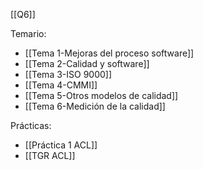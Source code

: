 [[Q6]]

Temario:
+ [[Tema 1-Mejoras del proceso software]]
+ [[Tema 2-Calidad y software]]
+ [[Tema 3-ISO 9000]] 
+ [[Tema 4-CMMI]]
+ [[Tema 5-Otros modelos de calidad]]
+ [[Tema 6-Medición de la calidad]]

Prácticas:
+ [[Práctica 1 ACL]]
+ [[TGR ACL]]

